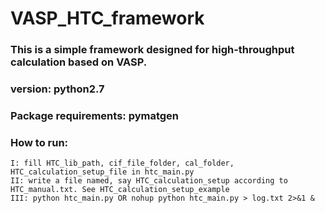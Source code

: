 # VASP_HTC_framework
### This is a simple framework designed for high-throughput calculation based on VASP.

### version: python2.7

### Package requirements: pymatgen

### How to run:
    I: fill HTC_lib_path, cif_file_folder, cal_folder, HTC_calculation_setup_file in htc_main.py
    II: write a file named, say HTC_calculation_setup according to HTC_manual.txt. See HTC_calculation_setup_example
    III: python htc_main.py OR nohup python htc_main.py > log.txt 2>&1 &
